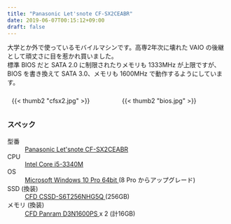 ```yaml
---
title: "Panasonic Let'snote CF-SX2CEABR"
date: 2019-06-07T00:15:12+09:00
draft: false 
---
```


大学とか外で使っているモバイルマシンです。高専2年次に壊れた VAIO の後継として頑丈さに目を惹かれ買いました。\
標準 BIOS だと SATA 2.0 に制限されたりメモリも 1333MHz が上限ですが、BIOS を書き換えて SATA 3.0、メモリも 1600MHz で動作するようにしています。

<div style="display:flex">
<div style="width: 80%; margin: 10px;">
{{< thumb2 "cfsx2.jpg" >}}
</div>
<div style="width: 80%; margin: 10px;">
{{< thumb2 "bios.jpg" >}}
</div>
</div>

### スペック

<dt> 型番 </dt>
<dd> <a href="https://panasonic.jp/pc/p-db/CF-SX2CEABR_spec.html">
Panasonic Let'snote CF-SX2CEABR </a> </dd>

<dt> CPU </dt>
<dd> <a href="https://ark.intel.com/content/www/jp/ja/ark/products/71257/intel-core-i5-3340m-processor-3m-cache-up-to-3-40-ghz.html">
Intel Core i5-3340M</a> </dd>

<dt> OS </dt>
<dd> <a href="https://www.microsoft.com/ja-jp/windows">
Microsoft Windows 10 Pro 64bit </a> (8 Pro からアップグレード) </dd>

<dt> SSD (換装) </dt>
<dd> <a href="https://kakaku.com/item/K0000495565/spec/">
CFD CSSD-S6T256NHG5Q </a> (256GB) </dd>

<dt> メモリ (換装) </dt>
<dd> <a href="https://www.cfd.co.jp/product/memory/note-ddr3/d3n1600ps/">
CFD Panram D3N1600PS </a> x 2 (計16GB) </dd>
